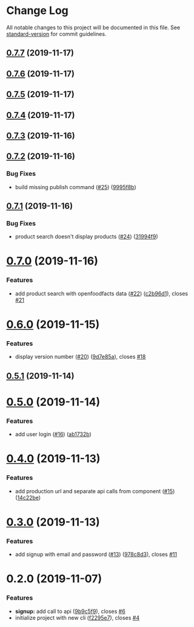 # Change Log

All notable changes to this project will be documented in this file. See [standard-version](https://github.com/conventional-changelog/standard-version) for commit guidelines.

<a name="0.7.7"></a>
## [0.7.7](https://github.com/Sehsyha/crounch-front/compare/0.7.6...0.7.7) (2019-11-17)



<a name="0.7.6"></a>
## [0.7.6](https://github.com/Sehsyha/crounch-front/compare/0.7.5...0.7.6) (2019-11-17)



<a name="0.7.5"></a>
## [0.7.5](https://github.com/Sehsyha/crounch-front/compare/0.7.4...0.7.5) (2019-11-17)



<a name="0.7.4"></a>
## [0.7.4](https://github.com/Sehsyha/crounch-front/compare/0.7.3...0.7.4) (2019-11-17)



<a name="0.7.3"></a>
## [0.7.3](https://github.com/Sehsyha/crounch-front/compare/0.7.2...0.7.3) (2019-11-16)



<a name="0.7.2"></a>
## [0.7.2](https://github.com/Sehsyha/crounch-front/compare/0.7.1...0.7.2) (2019-11-16)


### Bug Fixes

* build missing publish command ([#25](https://github.com/Sehsyha/crounch-front/issues/25)) ([9995f8b](https://github.com/Sehsyha/crounch-front/commit/9995f8b))



<a name="0.7.1"></a>
## [0.7.1](https://github.com/Sehsyha/crounch-front/compare/0.7.0...0.7.1) (2019-11-16)


### Bug Fixes

* product search doesn't display products ([#24](https://github.com/Sehsyha/crounch-front/issues/24)) ([31994f9](https://github.com/Sehsyha/crounch-front/commit/31994f9))



<a name="0.7.0"></a>
# [0.7.0](https://github.com/Sehsyha/crounch-front/compare/0.6.0...0.7.0) (2019-11-16)


### Features

* add product search with openfoodfacts data ([#22](https://github.com/Sehsyha/crounch-front/issues/22)) ([c2b96d1](https://github.com/Sehsyha/crounch-front/commit/c2b96d1)), closes [#21](https://github.com/Sehsyha/crounch-front/issues/21)



<a name="0.6.0"></a>
# [0.6.0](https://github.com/Sehsyha/crounch-front/compare/0.5.1...0.6.0) (2019-11-15)


### Features

* display version number ([#20](https://github.com/Sehsyha/crounch-front/issues/20)) ([9d7e85a](https://github.com/Sehsyha/crounch-front/commit/9d7e85a)), closes [#18](https://github.com/Sehsyha/crounch-front/issues/18)



<a name="0.5.1"></a>
## [0.5.1](https://github.com/Sehsyha/crounch-front/compare/0.5.0...0.5.1) (2019-11-14)



<a name="0.5.0"></a>
# [0.5.0](https://github.com/Sehsyha/crounch-front/compare/0.4.0...0.5.0) (2019-11-14)


### Features

* add user login ([#16](https://github.com/Sehsyha/crounch-front/issues/16)) ([ab1732b](https://github.com/Sehsyha/crounch-front/commit/ab1732b))



<a name="0.4.0"></a>
# [0.4.0](https://github.com/Sehsyha/crounch-front/compare/0.3.0...0.4.0) (2019-11-13)


### Features

* add production url and separate api calls from component ([#15](https://github.com/Sehsyha/crounch-front/issues/15)) ([14c22be](https://github.com/Sehsyha/crounch-front/commit/14c22be))



<a name="0.3.0"></a>
# [0.3.0](https://github.com/Sehsyha/crounch-front/compare/0.2.0...0.3.0) (2019-11-13)


### Features

* add signup with email and password ([#13](https://github.com/Sehsyha/crounch-front/issues/13)) ([978c8d3](https://github.com/Sehsyha/crounch-front/commit/978c8d3)), closes [#11](https://github.com/Sehsyha/crounch-front/issues/11)



<a name="0.2.0"></a>
# 0.2.0 (2019-11-07)


### Features

* **signup:** add call to api ([9b9c5f9](https://github.com/Sehsyha/crounch-front/commit/9b9c5f9)), closes [#6](https://github.com/Sehsyha/crounch-front/issues/6)
* initialize project with new cli ([f2295e7](https://github.com/Sehsyha/crounch-front/commit/f2295e7)), closes [#4](https://github.com/Sehsyha/crounch-front/issues/4)
